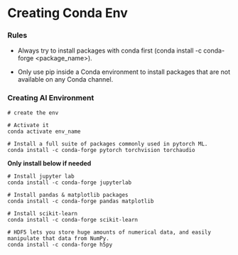 # Creating Conda Env

### Rules

- Always try to install packages with conda first (conda install -c conda-forge <package_name>).

- Only use pip inside a Conda environment to install packages that are not available on any Conda channel.

### Creating AI Environment

```shell
# create the env

# Activate it
conda activate env_name

# Install a full suite of packages commonly used in pytorch ML.
conda install -c conda-forge pytorch torchvision torchaudio

```

**Only install below if needed**

```shell
# Install jupyter lab
conda install -c conda-forge jupyterlab

# Install pandas & matplotlib packages
conda install -c conda-forge pandas matplotlib

# Install scikit-learn 
conda install -c conda-forge scikit-learn

# HDF5 lets you store huge amounts of numerical data, and easily manipulate that data from NumPy.
conda install -c conda-forge h5py

```
